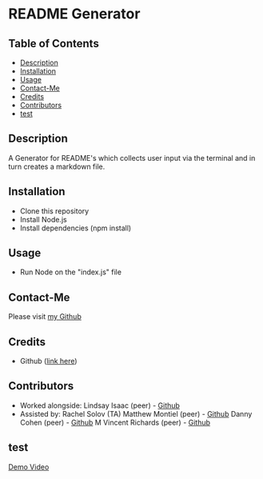 # README Generator

## Table of Contents

- [Description](#projectDescription)
- [Installation](#installationInstructions)
- [Usage](#usageInformation)
- [Contact-Me](#contact-me)
- [Credits](#creditHelp)
- [Contributors](#contributionGuidelines)
- [test](#testInstructions)

## Description

A Generator for README's which collects user input via the terminal and in turn creates a markdown file.

## Installation

- Clone this repository
- Install Node.js
- Install dependencies (npm install)

## Usage

- Run Node on the "index.js" file

## Contact-Me

Please visit [my Github](https://github.com/jackieAmartinez)

## Credits

- Github ([link here](https://github.com/jackieAmartinez/README-ch9.git))

## Contributors

- Worked alongside:
  Lindsay Isaac (peer) - [Github](https://github.com/LindseyIsaa)
- Assisted by:
  Rachel Solov (TA)
  Matthew Montiel (peer) - [Github]()
  Danny Cohen (peer) - [Github](https://github.com/dctristero)
  M Vincent Richards (peer) - [Github](https://github.com/vrich88)

## test

[Demo Video](https://drive.google.com/file/d/10_vhJlgAEESoQfoeyvEN-Bnh_Ztl9eBy/view)
